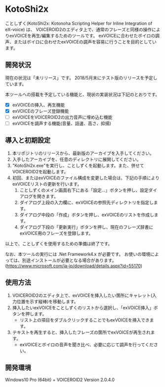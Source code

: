 # KotoShi2x
ことしずく(KotoShi2x: Kotonoha Scripting Helper for Inline Integration of eX-voice) は、
VOICEROID2のエディタ上で、通常のフレーズと同様の操作によりexVOICEを再生/編集するためのツールです。
exVOICEに合わせたボイロの調声、またはボイロに合わせたexVOICEの調声を容易に行うことを目的としています。

## 開発状況
現在の状況は「未リリース」です。
2018/5月末にテスト版のリリースを予定しています。

本ツールへの搭載を予定している機能と、現状の実装状況は下記のとおりです。
- [x] exVOICEの挿入、再生機能
- [x] exVOICEのフレーズ登録機能
- [ ] exVOICEをVOICEROID2の出力音声に埋め込む機能
- [ ] exVOICEを調声する機能(音量、話速、高さ、抑揚)

## 導入と初期設定
1. 本リポジトリのリリースから、最新版のアーカイブを入手してください。
1. 入手したアーカイブを、任意のディレクトリに展開してください。
1. "KotoShi2x.exe"を実行し、ことしずくを起動します。また、併せてVOICEROID2を起動します。
1. 初回、またはexVOICEのファイル構成を変更した場合は、下記の手順によりexVOICEリストの更新を行います。
    1. ことしずくのメイン画面右下にある「設定...」ボタンを押し、設定ダイアログを開きます。
    1. ダイアログ上段の入力欄に、exVOICEの参照先ディレクトリを指定します。
    1. ダイアログ中段の「作成」ボタンを押し、exVOICEのリストを作成します。
    1. ダイアログ下段の「更新実行」ボタンを押し、現在のフレーズ辞書にexVOICE用のフレーズを登録します。

以上で、ことしずくを使用するための準備は終了です。

なお、本ツールの実行には .Net Framework4.x が必要です。
お使いの環境によっては、別途インストールが必要となる場合があります。  
(https://www.microsoft.com/ja-jp/download/details.aspx?id=55170)

## 使用方法
1. VOICEROID2のエディタ上で、exVOICEを挿入したい箇所にキャレット(入力位置を示す縦棒)を移動します。
1. 挿入したいexVOICEをことしずくのリストから選択し、「exVOICE挿入」ボタンを押します。
    - リスト上の項目をダブルクリックすることでもexVOICEを挿入できます。
1. テキストを再生すると、挿入したフレーズの箇所でexVOICEが再生されます。
    - exVOICEとボイロの音声を聞き比べ、必要に応じて調声を行ってください。

## 開発環境
Windows10 Pro (64bit) + VOICEROID2 Version 2.0.4.0
